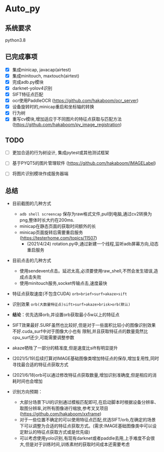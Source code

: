 # Auto_py


## 系统要求
python3.8


## 已完成事项
- [x] 集成minicap, javacap(airtest)
- [x] 集成minitouch, maxtouch(airtest)
- [x] 完成adb.py模块
- [x] darknet-yolov4识别
- [x] SIFT特征点匹配
- [x] ocr使用PaddleOCR (https://github.com/hakaboom/ocr_server)
- [x] 设备旋转时的,minicap重启和坐标轴的转换
- [x] 行为树
- [x]  重写cv模块,增加适应于不同图片的特征点获取与匹配方法 (https://github.com/hakaboom/py_image_registration)

## TODO
- [ ]  更加合适的行为树设计, 集成pytest或其他测试框架
- [ ]  基于PYQT5的图片管理软件 (https://github.com/hakaboom/IMAGELabel)
- [ ]  将图片识别模块作成服务器端

  
## 总结
- 目前截图的几种方式
  - `adb shell screencap` 保存为raw格式文件,pull到电脑,通过cv2转换为png,整体时长大约在200ms.
  - minicap在静态页面的获取时间额外的长
  - minicap页面旋转后需要重启服务 (https://testerhome.com/topics/11507)
    - (2021/4/24) rotation.py中,通过新建一个线程,监听adb屏幕方向,动态重启服务 

- 目前点击的几种方式
  - 使用sendevent点击。延迟太高,必须要使用raw_shell,不然会发生错误,造成点击失败
  - 使用minitouch服务,socket传输点击,速度最快
  
- 特征点获取速度(不包含CUDA)
  `orb>brief>surf>akaze>sift`
  
- 识别效果
  `orb(大数量特征点)sift>surf>akaze>brisk>orb(默认)`
- **结论**：优先选择orb,并设置orb获取最小5w以上的特征点
- SIFT效果最好.SURF虽然也比较好,但是对于一些面积比较小的图像识别效果不好.cuda_surf中对于图像大小也有
限制,并且获取特征点的数量竟然比cpu_surf还少,可能需要调整参数
- akaze牺牲了一部分的精准度,但是速度比sift有明显提升
- (2021/5/19)后续打算对IMAGE基础图像类增加特征点的保存,增加复用性,同时寻找最合适的特征点获取方式
- (2021/6/18)orb可以通过修改特征点获取数量,增加识别准确度,但是相应的消耗时间也会增加
- 识别方向预期：
  - 大部分场景下UI的识别通过模板匹配即可,在启动脚本时根据设备分辨率、取图分辨率,对所有图像进行缩放,参考叉叉项目(https://github.com/hakaboom/xxframe)
  - 对于一些位置不确定的可以使用特征点匹配,优选SIFT/orb,在确定的场景下可以调整为合适的特征点获取方式。(需求:IMAGE基础图像类中可以设定默认的特征点获取方式或是优先级)
  - 可以考虑使用yolo识别,有现有darknet或者paddle去用,上手难度不会很大,但是对于训练时间,训练素材的获取时间成本还需要考虑
